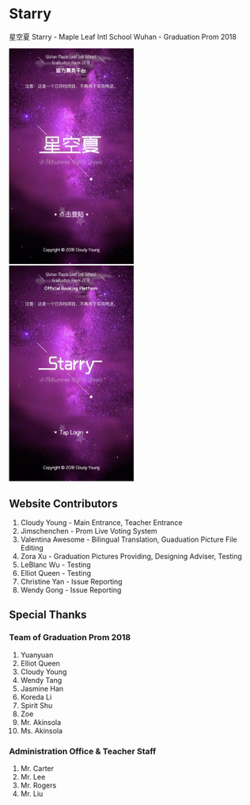 # Starry
星空夏 Starry - Maple Leaf Intl School Wuhan - Graduation Prom 2018

<img src="https://raw.githubusercontent.com/MeoncStudio/Starry/master/816552282608535932.jpg" width="50%" alt="" />
<img src="https://raw.githubusercontent.com/MeoncStudio/Starry/master/211469506310972563.jpg" width="50%" alt="" />

## Website Contributors

1. Cloudy Young - Main Entrance, Teacher Entrance
2. Jimschenchen - Prom Live Voting System
3. Valentina Awesome - Bilingual Translation, Guaduation Picture File Editing
4. Zora Xu - Graduation Pictures Providing, Designing Adviser, Testing
5. LeBlanc Wu - Testing
6. Elliot Queen - Testing
7. Christine Yan - Issue Reporting
8. Wendy Gong - Issue Reporting

## Special Thanks

### Team of Graduation Prom 2018
1. Yuanyuan
2. Elliot Queen
3. Cloudy Young
4. Wendy Tang
5. Jasmine Han
6. Koreda Li
7. Spirit Shu
8. Zoe
9. Mr. Akinsola
10. Ms. Akinsola

### Administration Office & Teacher Staff
1. Mr. Carter
2. Mr. Lee
3. Mr. Rogers
4. Mr. Liu
